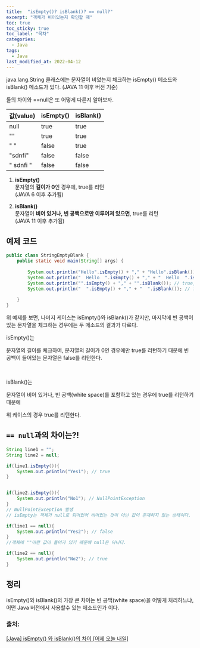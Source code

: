 ```yaml
---
title:  "isEmpty()? isBlank()? == null?"
excerpt: "객체가 비어있는지 확인할 때"
toc: true
toc_sticky: true
toc_label: "목차"
categories:
  - Java
tags:
  - Java 
last_modified_at: 2022-04-12
---
```


java.lang.String 클래스에는 문자열이 비었는지 체크하는 isEmpty() 메소드와 isBlank() 메소드가 있다. 
(JAVA 11 이후 버전 기준)

둘의 차이와 ==null은 또 어떻게 다른지 알아보자.


| 값(value) | isEmpty() | isBlank() |
| --- | --- | --- |
| null | true | true |
| "" | true | true |
| " " | false | true |
| "sdnfi" | false | false |
| " sdnfi " | false | false |


1. **isEmpty()**  
문자열의 **길이가 0**인 경우에, true를 리턴  
(JAVA 6 이후 추가됨)


2. **isBlank()**  
문자열이 **비어 있거나, 빈 공백으로만 이루어져 있으면**, true를 리턴  
(JAVA 11 이후 추가됨)
 

## 예제 코드  

```java
public class StringEmptyBlank {
    public static void main(String[] args) {
 
        System.out.println("Hello".isEmpty() + "," + "Hello".isBlank()); // false, false
        System.out.println("  Hello  ".isEmpty() + "," + "  Hello  ".isBlank()); // false, false
        System.out.println("".isEmpty() + "," + "".isBlank()); // true, true
        System.out.println("  ".isEmpty() + "," + "  ".isBlank()); // false, true
 
    }
}
```

위 예제를 보면, 나머지 케이스는 isEmpty()와 isBlank()가 같지만, 마지막에 빈 공백이 있는 문자열을 체크하는 경우에는 두 메소드의 결과가 다르다.

isEmpty()는 

문자열의 길이를 체크하여, 문자열의 길이가 0인 경우에만 true를 리턴하기 때문에 빈 공백이 들어있는 문자열은 false를 리턴한다.

<br>

isBlank()는

문자열이 비어 있거나, 빈 공백(white space)를 포함하고 있는 경우에 true를 리턴하기 때문에

위 케이스의 경우 true를 리턴한다.


## `== null`과의 차이는?!
```java
String line1 = "";
String line2 = null;

if(line1.isEmpty()){
    System.out.println("Yes1"); // true
}


if(line2.isEmpty()){
    System.out.println("No1"); // NullPointException
}
// NullPointException 발생 
// isEmpty는 객체가 null로 되어있어 비어있는 것이 아닌 값이 존재하지 않는 상태이다.

if(line1 == null){
    System.out.println("Yes2"); // false
}
//객체에 ""이란 값이 들어가 있기 때문에 null은 아니다. 

if(line2 == null){
    System.out.println("No2"); // true
}
```

## 정리
isEmpty()와 isBlank()의 가장 큰 차이는 빈 공백(white space)을 어떻게 처리하느냐, 어떤 Java 버전에서 사용할수 있는 메소드인가 이다.


 
### 출처:   
[[Java] isEmpty() 와 isBlank()의 차이 [어제 오늘 내일]](https://hianna.tistory.com/531 )
